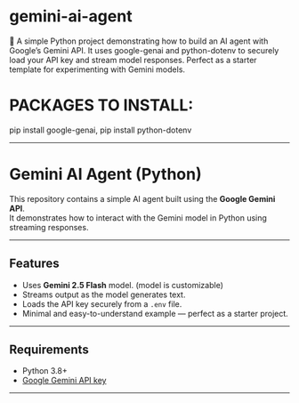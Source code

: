 # gemini-ai-agent
🚀 A simple Python project demonstrating how to build an AI agent with Google’s Gemini API. It uses google-genai and python-dotenv to securely load your API key and stream model responses. Perfect as a starter template for experimenting with Gemini models.

# PACKAGES TO INSTALL:

pip install google-genai,
pip install python-dotenv

---
# Gemini AI Agent (Python)

This repository contains a simple AI agent built using the **Google Gemini API**.  
It demonstrates how to interact with the Gemini model in Python using streaming responses.

---

## Features
- Uses **Gemini 2.5 Flash** model. (model is customizable)
- Streams output as the model generates text.
- Loads the API key securely from a `.env` file.
- Minimal and easy-to-understand example — perfect as a starter project.

---

## Requirements
- Python 3.8+
- [Google Gemini API key](https://aistudio.google.com/app/apikey)

---
